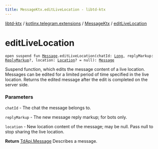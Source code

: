 ```yaml
---
title: MessageKtx.editLiveLocation - libtd-ktx
---
```


[libtd-ktx](../../index.html) / [kotlinx.telegram.extensions](../index.html) / [MessageKtx](index.html) / [editLiveLocation](./edit-live-location.html)

# editLiveLocation

`open suspend fun `[`Message`](https://tdlibx.github.io/td/docs/org/drinkless/td/libcore/telegram/TdApi/Message.html)`.editLiveLocation(chatId: `[`Long`](https://kotlinlang.org/api/latest/jvm/stdlib/kotlin/-long/index.html)`, replyMarkup: `[`ReplyMarkup`](https://tdlibx.github.io/td/docs/org/drinkless/td/libcore/telegram/TdApi/ReplyMarkup.html)`?, location: `[`Location`](https://tdlibx.github.io/td/docs/org/drinkless/td/libcore/telegram/TdApi/Location.html)`? = null): `[`Message`](https://tdlibx.github.io/td/docs/org/drinkless/td/libcore/telegram/TdApi/Message.html)

Suspend function, which edits the message content of a live location. Messages can be edited
for a limited period of time specified in the live location. Returns the edited message after the
edit is completed on the server side.

### Parameters

`chatId` - The chat the message belongs to.

`replyMarkup` - The new message reply markup; for bots only.

`location` - New location content of the message; may be null. Pass null to stop sharing the
live location.

**Return**
[TdApi.Message](https://tdlibx.github.io/td/docs/org/drinkless/td/libcore/telegram/TdApi/Message.html) Describes a message.

